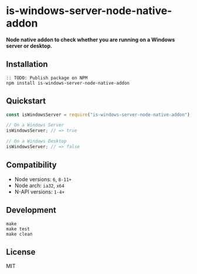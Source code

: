 # is-windows-server-node-native-addon

**Node native addon to check whether you are running on a Windows server or desktop.**

## Installation

```batch
:: TODO: Publish package on NPM
npm install is-windows-server-node-native-addon
```

## Quickstart

```js
const isWindowsServer = require("is-windows-server-node-native-addon");

// On a Windows Server
isWindowsServer; // => true

// On a Windows Desktop
isWindowsServer; // => false
```

## Compatibility

- Node versions: `6`, `8-11+`
- Node arch: `ia32`, `x64`
- N-API versions: `1-4+`

## Development

```batch
make
make test
make clean
```

## License

MIT
